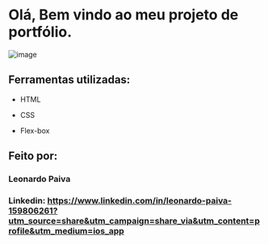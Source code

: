 # Olá, Bem vindo ao meu projeto de portfólio.

![image](https://user-images.githubusercontent.com/77756047/211304452-220fedf0-f91b-490f-8a65-a60ce860bc5c.png)

## Ferramentas utilizadas:

* HTML

* CSS

* Flex-box

## Feito por:

### Leonardo Paiva

### Linkedin: https://www.linkedin.com/in/leonardo-paiva-159806261?utm_source=share&utm_campaign=share_via&utm_content=profile&utm_medium=ios_app
